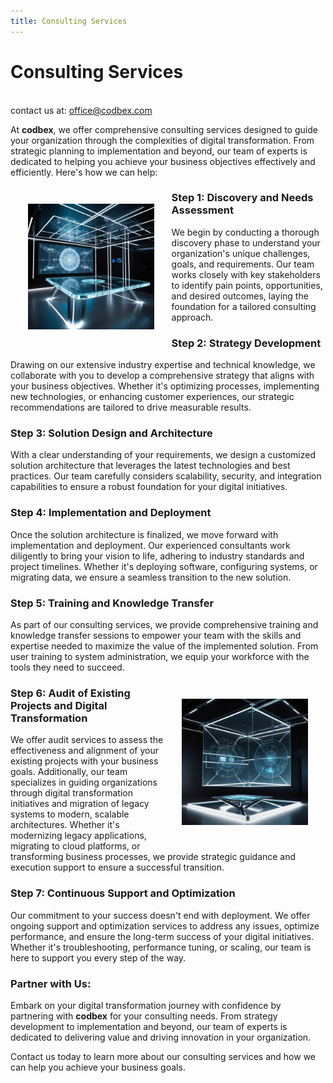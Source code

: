```yaml
---
title: Consulting Services
---
```


# Consulting Services
<br/>

<div class="price-tag">contact us at: <a href="mailto:office@codbex.com">office@codbex.com</a></div>

At <b>codbex</b>, we offer comprehensive consulting services designed to guide your organization through the complexities of digital transformation. From strategic planning to implementation and beyond, our team of experts is dedicated to helping you achieve your business objectives effectively and efficiently. Here's how we can help:

<div style="text-align: center;">
   <img src="/images/services/consulting-services.jpg" style="width: 40%; !important; float: left !important; padding: 2em"/>
</div>

### Step 1: Discovery and Needs Assessment

We begin by conducting a thorough discovery phase to understand your organization's unique challenges, goals, and requirements. Our team works closely with key stakeholders to identify pain points, opportunities, and desired outcomes, laying the foundation for a tailored consulting approach.

### Step 2: Strategy Development

Drawing on our extensive industry expertise and technical knowledge, we collaborate with you to develop a comprehensive strategy that aligns with your business objectives. Whether it's optimizing processes, implementing new technologies, or enhancing customer experiences, our strategic recommendations are tailored to drive measurable results.

### Step 3: Solution Design and Architecture

With a clear understanding of your requirements, we design a customized solution architecture that leverages the latest technologies and best practices. Our team carefully considers scalability, security, and integration capabilities to ensure a robust foundation for your digital initiatives.

### Step 4: Implementation and Deployment

Once the solution architecture is finalized, we move forward with implementation and deployment. Our experienced consultants work diligently to bring your vision to life, adhering to industry standards and project timelines. Whether it's deploying software, configuring systems, or migrating data, we ensure a seamless transition to the new solution.

### Step 5: Training and Knowledge Transfer

As part of our consulting services, we provide comprehensive training and knowledge transfer sessions to empower your team with the skills and expertise needed to maximize the value of the implemented solution. From user training to system administration, we equip your workforce with the tools they need to succeed.

<div style="text-align: center;">
   <img src="/images/services/consulting-auditing.jpg" style="width: 40%; !important; float: right !important; padding: 2em"/>
</div>

### Step 6: Audit of Existing Projects and Digital Transformation

We offer audit services to assess the effectiveness and alignment of your existing projects with your business goals. Additionally, our team specializes in guiding organizations through digital transformation initiatives and migration of legacy systems to modern, scalable architectures. Whether it's modernizing legacy applications, migrating to cloud platforms, or transforming business processes, we provide strategic guidance and execution support to ensure a successful transition.

### Step 7: Continuous Support and Optimization

Our commitment to your success doesn't end with deployment. We offer ongoing support and optimization services to address any issues, optimize performance, and ensure the long-term success of your digital initiatives. Whether it's troubleshooting, performance tuning, or scaling, our team is here to support you every step of the way.

### Partner with Us:

Embark on your digital transformation journey with confidence by partnering with <b>codbex</b> for your consulting needs. From strategy development to implementation and beyond, our team of experts is dedicated to delivering value and driving innovation in your organization.

Contact us today to learn more about our consulting services and how we can help you achieve your business goals.
